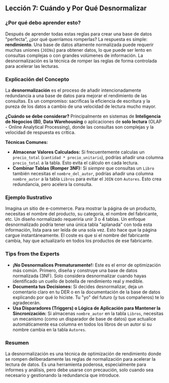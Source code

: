 ## Lección 7: Cuándo y Por Qué Desnormalizar

### ¿Por qué debo aprender esto?
Después de aprender todas estas reglas para crear una base de datos "perfecta", ¿por qué querríamos romperlas? La respuesta es simple: **rendimiento**. Una base de datos altamente normalizada puede requerir muchas uniones (`JOINs`) para obtener datos, lo que puede ser lento en consultas complejas o con grandes volúmenes de información. La desnormalización es la técnica de romper las reglas de forma controlada para acelerar las lecturas.

### Explicación del Concepto
La **desnormalización** es el proceso de añadir intencionadamente redundancia a una base de datos para mejorar el rendimiento de las consultas. Es un compromiso: sacrificas la eficiencia de escritura y la pureza de los datos a cambio de una velocidad de lectura mucho mayor.

**¿Cuándo se debe considerar?**
Principalmente en sistemas de **Inteligencia de Negocios (BI)**, **Data Warehousing** o aplicaciones de **solo lectura** (OLAP - Online Analytical Processing), donde las consultas son complejas y la velocidad de respuesta es crítica.

**Técnicas Comunes:**
*   **Almacenar Valores Calculados:** Si frecuentemente calculas un `precio_total` (`cantidad * precio_unitario`), podrías añadir una columna `precio_total` a la tabla. Esto evita el cálculo en cada lectura.
*   **Combinar Tablas (Romper 3NF):** Si *siempre* que consultas un `Libro` también necesitas el `nombre_del_autor`, podrías añadir una columna `nombre_autor` a la tabla `Libros` para evitar el `JOIN` con `Autores`. Esto crea redundancia, pero acelera la consulta.

### Ejemplo Ilustrativo
Imagina un sitio de e-commerce. Para mostrar la página de un producto, necesitas el nombre del producto, su categoría, el nombre del fabricante, etc. Un diseño normalizado requeriría unir 3 o 4 tablas. Un enfoque desnormalizado podría tener una única tabla "aplanada" con toda esta información, lista para ser leída de una sola vez. Esto hace que la página cargue instantáneamente. El coste es que si el nombre del fabricante cambia, hay que actualizarlo en todos los productos de ese fabricante.

### Tips from the Experts
*   **¡No Desnormalices Prematuramente!:** Este es el error de optimización más común. Primero, diseña y construye una base de datos normalizada (3NF). Solo considera desnormalizar cuando hayas identificado un cuello de botella de rendimiento real y medible.
*   **Documenta tus Decisiones:** Si decides desnormalizar, deja un comentario claro en tu DER o en la documentación de la base de datos explicando por qué lo hiciste. Tu "yo" del futuro (y tus compañeros) te lo agradecerán.
*   **Usa Disparadores (Triggers) o Lógica de Aplicación para Mantener la Sincronización:** Si almacenas `nombre_autor` en la tabla `Libros`, necesitas un mecanismo (como un disparador de base de datos) que actualice automáticamente esa columna en todos los libros de un autor si su nombre cambia en la tabla `Autores`.

### Resumen
La desnormalización es una técnica de optimización de rendimiento donde se rompen deliberadamente las reglas de normalización para acelerar la lectura de datos. Es una herramienta poderosa, especialmente para informes y análisis, pero debe usarse con precaución, solo cuando sea necesario y gestionando la redundancia que introduce.